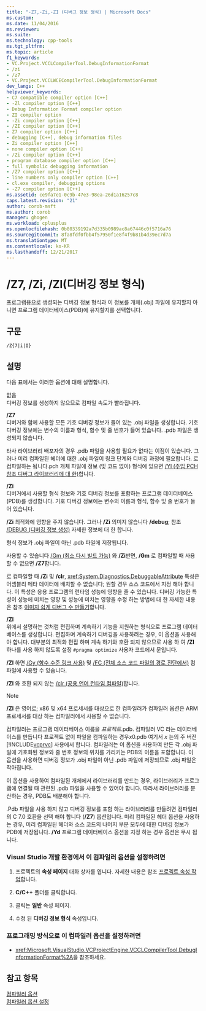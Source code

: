 ```yaml
---
title: "-Z7,-Zi,-ZI (디버그 정보 형식) | Microsoft Docs"
ms.custom: 
ms.date: 11/04/2016
ms.reviewer: 
ms.suite: 
ms.technology: cpp-tools
ms.tgt_pltfrm: 
ms.topic: article
f1_keywords:
- VC.Project.VCCLCompilerTool.DebugInformationFormat
- /zi
- /z7
- VC.Project.VCCLWCECompilerTool.DebugInformationFormat
dev_langs: C++
helpviewer_keywords:
- C7 compatible compiler option [C++]
- -Zl compiler option [C++]
- Debug Information Format compiler option
- ZI compiler option
- -Zi compiler option [C++]
- /ZI compiler option [C++]
- Z7 compiler option [C++]
- debugging [C++], debug information files
- Zi compiler option [C++]
- none compiler option [C++]
- /Zi compiler option [C++]
- program database compiler option [C++]
- full symbolic debugging information
- /Z7 compiler option [C++]
- line numbers only compiler option [C++]
- cl.exe compiler, debugging options
- -Z7 compiler option [C++]
ms.assetid: ce9fa7e1-0c9b-47e3-98ea-26d1a16257c8
caps.latest.revision: "21"
author: corob-msft
ms.author: corob
manager: ghogen
ms.workload: cplusplus
ms.openlocfilehash: 0b80339192a7d335b0989ac8a67446c0f5716a76
ms.sourcegitcommit: 8fa8fdf0fbb4f57950f1e8f4f9b81b4d39ec7d7a
ms.translationtype: MT
ms.contentlocale: ko-KR
ms.lasthandoff: 12/21/2017
---
```

# <a name="z7-zi-zi-debug-information-format"></a>/Z7, /Zi, /ZI(디버깅 정보 형식)
프로그램용으로 생성되는 디버깅 정보 형식과 이 정보를 개체(.obj) 파일에 유지할지 아니면 프로그램 데이터베이스(PDB)에 유지할지를 선택합니다.  
  
## <a name="syntax"></a>구문  
  
```  
/Z{7|i|I}  
```  
  
## <a name="remarks"></a>설명  
 다음 표에서는 이러한 옵션에 대해 설명합니다.  
  
 없음  
 디버깅 정보를 생성하지 않으므로 컴파일 속도가 빨라집니다.  
  
 **/Z7**  
 디버거와 함께 사용할 모든 기호 디버깅 정보가 들어 있는 .obj 파일을 생성합니다. 기호 디버깅 정보에는 변수의 이름과 형식, 함수 및 줄 번호가 들어 있습니다. .pdb 파일은 생성되지 않습니다.  
  
 타사 라이브러리 배포자의 경우 .pdb 파일을 사용할 필요가 없다는 이점이 있습니다. 그러나 미리 컴파일된 헤더에 대한 .obj 파일이 링크 단계와 디버깅 과정에 필요합니다. 로 컴파일하는 됩니다.pch 개체 파일에 정보 (및 코드 없이) 형식에 있으면 [/Yl (주입 PCH 참조 디버그 라이브러리에 대 한)](../../build/reference/yl-inject-pch-reference-for-debug-library.md)합니다.  
  
 **/Zi**  
 디버거에서 사용할 형식 정보와 기호 디버깅 정보를 포함하는 프로그램 데이터베이스(PDB)를 생성합니다. 기호 디버깅 정보에는 변수의 이름과 형식, 함수 및 줄 번호가 들어 있습니다.  
  
 **/Zi** 최적화에 영향을 주지 않습니다. 그러나 **/Zi** 의미지 않습니다 **/debug**; 참조 [/DEBUG (디버깅 정보 생성)](../../build/reference/debug-generate-debug-info.md) 자세한 정보에 대 한 합니다.  
  
 형식 정보가 .obj 파일이 아닌 .pdb 파일에 저장됩니다.  
  
 사용할 수 있습니다 [/Gm (최소 다시 빌드 가능)](../../build/reference/gm-enable-minimal-rebuild.md) 와 **/Zi**반면, **/Gm** 로 컴파일할 때 사용할 수 없으면 **/Z7**합니다.  
  
 로 컴파일할 때 **/Zi** 및 **/clr**, <xref:System.Diagnostics.DebuggableAttribute> 특성은 어셈블리 메타 데이터에 배치할 수 없습니다; 원할 경우 소스 코드에서 지정 해야 합니다. 이 특성은 응용 프로그램의 런타임 성능에 영향을 줄 수 있습니다. 디버깅 가능한 특성이 성능에 미치는 영향 및 성능에 미치는 영향을 수정 하는 방법에 대 한 자세한 내용은 참조 [이미지 쉽게 디버그 수 만들기](/dotnet/framework/debug-trace-profile/making-an-image-easier-to-debug)합니다.  
  
 **/ZI**  
 위에서 설명하는 것처럼 편집하며 계속하기 기능을 지원하는 형식으로 프로그램 데이터베이스를 생성합니다. 편집하며 계속하기 디버깅을 사용하려는 경우, 이 옵션을 사용해야 합니다. 대부분의 최적화 편집 하며 계속 하기와 호환 되지 않으므로 사용 하 여 **/ZI** 하나를 사용 하지 않도록 설정 `#pragma optimize` 사용자 코드에서 문입니다.  
  
 **/ZI** 하면 [/Gy (함수 수준 링크 사용)](../../build/reference/gy-enable-function-level-linking.md) 및 [/FC (전체 소스 코드 파일의 경로 진단에서)](../../build/reference/fc-full-path-of-source-code-file-in-diagnostics.md) 컴파일에 사용할 수 있습니다.  
  
 **/ZI** 와 호환 되지 않는 [/clr (공용 언어 런타임 컴파일)](../../build/reference/clr-common-language-runtime-compilation.md)합니다.  
  
> [!NOTE]
>  **/ZI** 은 영어로; x86 및 x64 프로세서를 대상으로 한 컴파일러가 컴파일러 옵션은 ARM 프로세서를 대상 하는 컴파일러에서 사용할 수 없습니다.  
  
 컴파일러는 프로그램 데이터베이스 이름을 *프로젝트*.pdb. 컴파일러 VC 라는 데이터베이스를 만듭니다 프로젝트 없이 파일을 컴파일하는 경우*x*0.pdb 여기서 *x* 는의 주 버전 [!INCLUDE[vcprvc](../../build/includes/vcprvc_md.md)] 사용에서 합니다. 컴파일러는 이 옵션을 사용하여 만든 각 .obj 파일에 기호화된 정보와 줄 번호 정보의 위치를 가리키는 PDB의 이름을 포함합니다. 이 옵션을 사용하면 디버깅 정보가 .obj 파일이 아닌 .pdb 파일에 저장되므로 .obj 파일은 작아집니다.  
  
 이 옵션을 사용하여 컴파일된 개체에서 라이브러리를 만드는 경우, 라이브러리가 프로그램에 연결될 때 관련된 .pdb 파일을 사용할 수 있어야 합니다. 따라서 라이브러리를 분산하는 경우, PDB도 배분해야 합니다.  
  
 .Pdb 파일을 사용 하지 않고 디버깅 정보를 포함 하는 라이브러리를 만들려면 컴파일러의 C 7.0 호환을 선택 해야 합니다 (**/Z7**) 옵션입니다. 미리 컴파일된 헤더 옵션을 사용하는 경우, 미리 컴파일된 헤더와 소스 코드의 나머지 부분 모두에 대한 디버깅 정보가 PDB에 저장됩니다. **/Yd** 프로그램 데이터베이스 옵션을 지정 하는 경우 옵션은 무시 됩니다.  
  
### <a name="to-set-this-compiler-option-in-the-visual-studio-development-environment"></a>Visual Studio 개발 환경에서 이 컴파일러 옵션을 설정하려면  
  
1.  프로젝트의 **속성 페이지** 대화 상자를 엽니다. 자세한 내용은 참조 [프로젝트 속성 작업](../../ide/working-with-project-properties.md)합니다.  
  
2.  **C/C++** 폴더를 클릭합니다.  
  
3.  클릭는 **일반** 속성 페이지.  
  
4.  수정 된 **디버깅 정보 형식** 속성입니다.  
  
### <a name="to-set-this-compiler-option-programmatically"></a>프로그래밍 방식으로 이 컴파일러 옵션을 설정하려면  
  
-   <xref:Microsoft.VisualStudio.VCProjectEngine.VCCLCompilerTool.DebugInformationFormat%2A>을 참조하세요.  
  
## <a name="see-also"></a>참고 항목  
 [컴파일러 옵션](../../build/reference/compiler-options.md)   
 [컴파일러 옵션 설정](../../build/reference/setting-compiler-options.md)